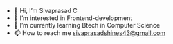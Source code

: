 - 👋 Hi, I’m Sivaprasad C
- 👀 I’m interested in Frontend-development 
- 🌱 I’m currently learning Btech in Computer Science
- 📫 How to reach me sivaprasadshines43@gmail.com

<!---
SivaPrasad43/SivaPrasad43 is a ✨ special ✨ repository because its `README.md` (this file) appears on your GitHub profile.
You can click the Preview link to take a look at your changes.
--->
